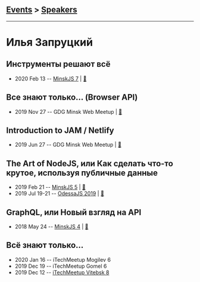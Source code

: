## [Events](../README.md) > [Speakers](../speakers.md)
---

# Илья Запруцкий

## Инструменты решают всё
- 2020 Feb 13 -- [MinskJS 7](https://www.youtube.com/watch?v=AZsXoeRs2i8)  | [:notebook:](https://drive.google.com/file/d/17AayZJjt8ehDWabd6wiOnDh7NEWjJ86t/view)  
## Все знают только… (Browser API)
- 2019 Nov 27 -- GDG Minsk Web Meetup  | [:notebook:](https://drive.google.com/open?id=1qDIkvU31NLZ1nEns2A_U_BVBlxC0Cn_r)  
## Introduction to JAM &#x2F; Netlify
- 2019 Jun 27 -- GDG Minsk Web Meetup  | [:notebook:](https://drive.google.com/drive/folders/1gfK31vKxdxPqnAibZmNYJTRGOsGtfcVz)  
## The Art of NodeJS, или Как сделать что-то крутое, используя публичные данные
- 2019 Feb 21 -- [MinskJS 5](https://www.youtube.com/watch?v=A0WqkePkw0c)  | [:notebook:](https://drive.google.com/file/d/1m1KuxiOHufQmhkIR7Q6sCdWvIZVObQdd/view)  
- 2019 Jul 19-21 -- [OdessaJS 2019](https://www.youtube.com/watch?v=WCJfrXgpe6g)  | [:notebook:](https://www.slideshare.net/OdessaJSConf/the-art-of-nodejs-or-how-to-do-something-cool-using-public-data-by-ilya-zaprutski)  
## GraphQL, или Новый взгляд на API
- 2018 May 24 -- [MinskJS 4](https://www.youtube.com/watch?v=4diXbLnYrMs)  | [:notebook:](https://drive.google.com/file/d/174peSi-zvTuBB9g_Sgf9qyZnJCY9T4UG/view)  
## Всё знают только…
- 2020 Jan 16 -- iTechMeetup Mogilev 6    
- 2019 Dec 19 -- iTechMeetup Gomel 6    
- 2019 Dec 12 -- [iTechMeetup Vitebsk 8](https://youtu.be/S2uR8Bzhc1g)    
